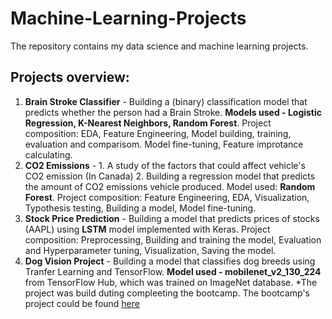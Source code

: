 # Machine-Learning-Projects
The repository contains my data science and machine learning projects.

## Projects overview:

1. **Brain Stroke Classifier** - Building a (binary) classification model that predicts whether the person had a Brain Stroke. **Models used - Logistic Regression, K-Nearest Neighbors, Random Forest**. Project composition: EDA, Feature Engineering, Model building, training, evaluation and comparisom. Model fine-tuning, Feature improtance calculating.
2. **CO2 Emissions** - 1. A study of the factors that could affect vehicle's CO2 emission (In Canada) 2. Building a regression model that predicts the amount of CO2 emissions vehicle produced. Model used: **Random Forest**. Project composition: Feature Engineering, EDA, Visualization, Typothesis testing, Building a model, Model fine-tuning.
3. **Stock Price Prediction** - Building a model that predicts prices of stocks (AAPL) using **LSTM** model implemented with Keras. Project composition: Preprocessing, Building and training the model, Evaluation and Hyperparameter tuning, Visualization, Saving the model.
4. **Dog Vision Project** - Building a model that classifies dog breeds using Tranfer Learning and TensorFlow. **Model used - mobilenet_v2_130_224** from TensorFlow Hub, which was trained on ImageNet database. *The project was build duting compleeting the bootcamp. The bootcamp's project could be found [here](https://github.com/mrdbourke/zero-to-mastery-ml/blob/master/section-4-unstructured-data-projects/end-to-end-dog-vision.ipynb) 

